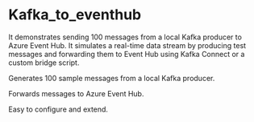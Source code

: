 # Kafka_to_eventhub

It demonstrates sending 100 messages from a local Kafka producer to Azure Event Hub. It simulates a real-time data stream by producing test messages and forwarding them to Event Hub using Kafka Connect or a custom bridge script.

Generates 100 sample messages from a local Kafka producer.

Forwards messages to Azure Event Hub.

Easy to configure and extend.

